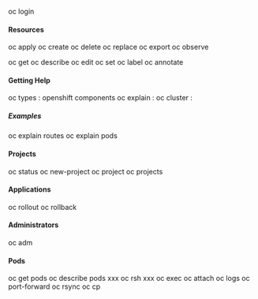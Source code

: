oc login


#### Resources

oc apply
oc create
oc delete
oc replace
oc export
oc observe


oc get
oc describe
oc edit
oc set
oc label
oc annotate

#### Getting Help

oc types : openshift components
oc explain :
oc cluster :

##### Examples
oc explain routes
oc explain pods


#### Projects

oc status
oc new-project
oc project
oc projects

#### Applications
oc rollout
oc rollback

#### Administrators

oc adm


#### Pods

oc get pods
oc describe pods xxx
oc rsh xxx
oc exec
oc attach
oc logs
oc port-forward
oc rsync
oc cp
